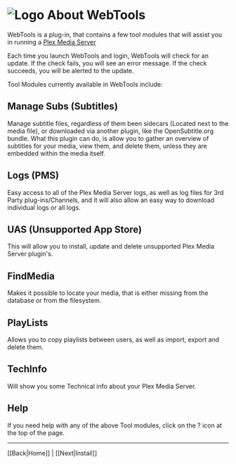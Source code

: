 # ![Logo](https://github.com/ukdtom/WebTools.bundle/blob/master/Wiki/WebTools/Logos/WebTools-48x48.png) About WebTools 

WebTools is a plug-in, that contains a few tool modules that will assist you in running a [Plex Media Server](https://www.plex.tv/)

Each time you launch WebTools and login, WebTools will check for an update. If the check fails, you will see an error message. If the check succeeds, you will be alerted to the update.

Tool Modules currently available in WebTools include:

## Manage Subs (Subtitles)
Manage subtitle files, regardless of them been sidecars (Located next to the media file), or downloaded via another plugin, like the OpenSubtitle.org bundle. What this plugin can do, is allow you to gather an overview of subtitles for your media, view them, and delete them, unless they are embedded within the media itself.

## Logs (PMS)
Easy access to all of the Plex Media Server logs, as well as log files for 3rd Party plug-ins/Channels, and it will also allow an easy way to download individual logs or all logs.

## UAS (Unsupported App Store)
This will allow you to install, update and delete unsupported Plex Media Server plugin's.

## FindMedia
Makes it possible to locate your media, that is either missing from the database or from the filesystem.

## PlayLists
Allows you to copy playlists between users, as well as import, export and delete them.

## TechInfo
Will show you some Technical info about your Plex Media Server.

## Help
If you need help with any of the above Tool modules, click on the ? icon at the top of the page.

***

[[Back|Home]] | [[Next|Install]]